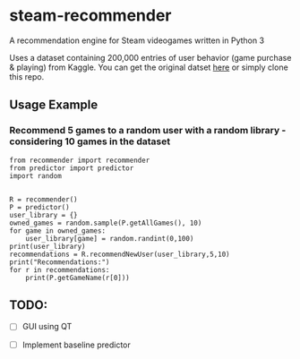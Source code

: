 # steam-recommender
A recommendation engine for Steam videogames written in Python 3

Uses a dataset containing 200,000 entries of user behavior (game purchase & playing) from Kaggle. You can get the original datset [here](https://www.kaggle.com/tamber/steam-video-games) or simply clone this repo.

## Usage Example
### Recommend 5 games to a random user with a random library - considering 10 games in the dataset
```
from recommender import recommender
from predictor import predictor
import random


R = recommender()
P = predictor()
user_library = {}
owned_games = random.sample(P.getAllGames(), 10)
for game in owned_games:
    user_library[game] = random.randint(0,100)
print(user_library)
recommendations = R.recommendNewUser(user_library,5,10)
print("Recommendations:")
for r in recommendations:
    print(P.getGameName(r[0]))
```

## TODO:
- [ ] GUI using QT
- [ ] Implement baseline predictor

